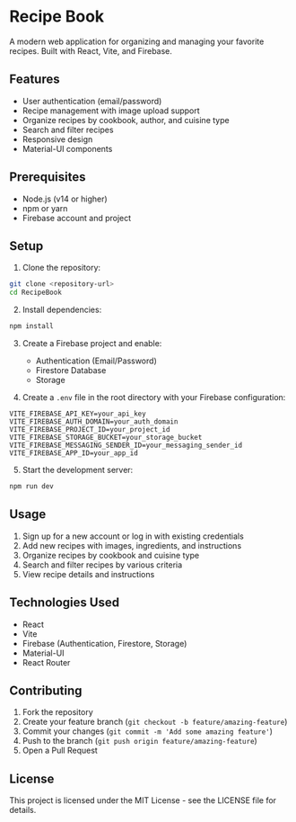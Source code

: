 # Recipe Book

A modern web application for organizing and managing your favorite recipes. Built with React, Vite, and Firebase.

## Features

- User authentication (email/password)
- Recipe management with image upload support
- Organize recipes by cookbook, author, and cuisine type
- Search and filter recipes
- Responsive design
- Material-UI components

## Prerequisites

- Node.js (v14 or higher)
- npm or yarn
- Firebase account and project

## Setup

1. Clone the repository:

```bash
git clone <repository-url>
cd RecipeBook
```

2. Install dependencies:

```bash
npm install
```

3. Create a Firebase project and enable:

   - Authentication (Email/Password)
   - Firestore Database
   - Storage

4. Create a `.env` file in the root directory with your Firebase configuration:

```env
VITE_FIREBASE_API_KEY=your_api_key
VITE_FIREBASE_AUTH_DOMAIN=your_auth_domain
VITE_FIREBASE_PROJECT_ID=your_project_id
VITE_FIREBASE_STORAGE_BUCKET=your_storage_bucket
VITE_FIREBASE_MESSAGING_SENDER_ID=your_messaging_sender_id
VITE_FIREBASE_APP_ID=your_app_id
```

5. Start the development server:

```bash
npm run dev
```

## Usage

1. Sign up for a new account or log in with existing credentials
2. Add new recipes with images, ingredients, and instructions
3. Organize recipes by cookbook and cuisine type
4. Search and filter recipes by various criteria
5. View recipe details and instructions

## Technologies Used

- React
- Vite
- Firebase (Authentication, Firestore, Storage)
- Material-UI
- React Router

## Contributing

1. Fork the repository
2. Create your feature branch (`git checkout -b feature/amazing-feature`)
3. Commit your changes (`git commit -m 'Add some amazing feature'`)
4. Push to the branch (`git push origin feature/amazing-feature`)
5. Open a Pull Request

## License

This project is licensed under the MIT License - see the LICENSE file for details.
